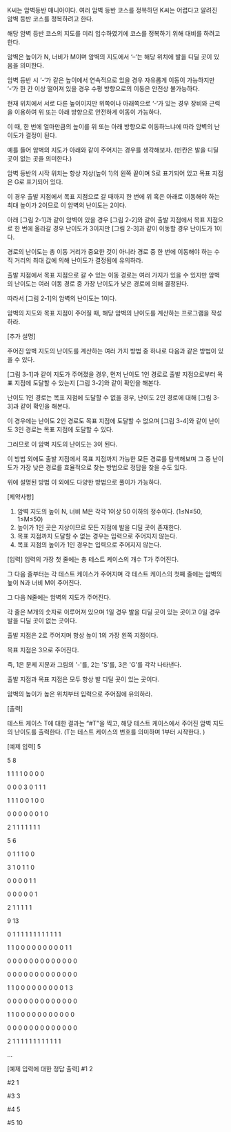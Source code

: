 K씨는 암벽등반 매니아이다. 여러 암벽 등반 코스를 정복하던 K씨는 어렵다고 알려진 암벽 등반 코스를 정복하려고 한다.

해당 암벽 등반 코스의 지도를 미리 입수하였기에 코스를 정복하기 위해 대비를 하려고 한다.

암벽은 높이가 N, 너비가 M이며 암벽의 지도에서 ‘–‘는 해당 위치에 발을 디딜 곳이 있음을 의미한다.

암벽 등반 시 ‘-‘가 같은 높이에서 연속적으로 있을 경우 자유롭게 이동이 가능하지만 ‘-‘가 한 칸 이상 떨어져 있을 경우 수평 방향으로의 이동은 안전상 불가능하다.

현재 위치에서 서로 다른 높이이지만 위쪽이나 아래쪽으로 ‘-‘가 있는 경우 장비와 근력을 이용하여 위 또는 아래 방향으로 안전하게 이동이 가능하다. 

이 때, 한 번에 얼마만큼의 높이를 위 또는 아래 방향으로 이동하느냐에 따라 암벽의 난이도가 결정이 된다. 

예를 들어 암벽의 지도가 아래와 같이 주어지는 경우를 생각해보자. (빈칸은 발을 디딜 곳이 없는 곳을 의미한다.)

암벽 등반의 시작 위치는 항상 지상(높이 1)의 왼쪽 끝이며 S로 표기되어 있고 목표 지점은 G로 표기되어 있다. 

이 경우 출발 지점에서 목표 지점으로 갈 때까지 한 번에 위 혹은 아래로 이동해야 하는 최대 높이가 2이므로 이 암벽의 난이도는 2이다.

아래 [그림 2-1]과 같이 암벽이 있을 경우 [그림 2-2]와 같이 출발 지점에서 목표 지점으로 한 번에 올라갈 경우 난이도가 3이지만 [그림 2-3]과 같이 이동할 경우 난이도가 1이다.  

경로의 난이도는 총 이동 거리가 중요한 것이 아니라 경로 중 한 번에 이동해야 하는 수직 거리의 최대 값에 의해 난이도가 결정됨에 유의하라.

출발 지점에서 목표 지점으로 갈 수 있는 이동 경로는 여러 가지가 있을 수 있지만 암벽의 난이도는 여러 이동 경로 중 가장 난이도가 낮은 경로에 의해 결정된다. 

따라서 [그림 2-1]의 암벽의 난이도는 1이다. 

암벽의 지도와 목표 지점이 주어질 때, 해당 암벽의 난이도를 계산하는 프로그램을 작성하라.

[추가 설명]

주어진 암벽 지도의 난이도를 계산하는 여러 가지 방법 중 하나로 다음과 같은 방법이 있을 수 있다.

[그림 3-1]과 같이 지도가 주어졌을 경우, 먼저 난이도 1인 경로로 출발 지점으로부터 목표 지점에 도달할 수 있는지 [그림 3-2]와 같이 확인을 해본다. 

난이도 1인 경로는 목표 지점에 도달할 수 없을 경우, 난이도 2인 경로에 대해 [그림 3-3]과 같이 확인을 해본다. 

이 경우에는 난이도 2인 경로도 목표 지점에 도달할 수 없으며 [그림 3-4]와 같이 난이도 3인 경로는 목표 지점에 도달할 수 있다. 

그러므로 이 암벽 지도의 난이도는 3이 된다. 

이 방법 외에도 출발 지점에서 목표 지점까지 가능한 모든 경로를 탐색해보며 그 중 난이도가 가장 낮은 경로를 효율적으로 찾는 방법으로 정답을 찾을 수도 있다.

위에 설명된 방법 이 외에도 다양한 방법으로 풀이가 가능하다.

[제약사항]
1. 암벽 지도의 높이 N, 너비 M은 각각 1이상 50 이하의 정수이다. (1≤N≤50, 1≤M≤50)
2. 높이가 1인 곳은 지상이므로 모든 지점에 발을 디딜 곳이 존재한다.
3. 목표 지점까지 도달할 수 없는 경우는 입력으로 주어지지 않는다.
4. 목표 지점의 높이가 1인 경우는 입력으로 주어지지 않는다.

[입력]
입력의 가장 첫 줄에는 총 테스트 케이스의 개수 T가 주어진다.

그 다음 줄부터는 각 테스트 케이스가 주어지며 각 테스트 케이스의 첫째 줄에는 암벽의 높이 N과 너비 M이 주어진다. 

그 다음 N줄에는 암벽의 지도가 주어진다. 

각 줄은 M개의 숫자로 이루어져 있으며 1일 경우 발을 디딜 곳이 있는 곳이고 0일 경우 발을 디딜 곳이 없는 곳이다. 

출발 지점은 2로 주어지며 항상 높이 1의 가장 왼쪽 지점이다. 

목표 지점은 3으로 주어진다.  

즉, 1은 문제 지문과 그림의 '-'를, 2는 'S'를, 3은 'G'를 각각 나타낸다. 

출발 지점과 목표 지점은 모두 항상 발 디딜 곳이 있는 곳이다. 

암벽의 높이가 높은 위치부터 입력으로 주어짐에 유의하라.

[출력]

테스트 케이스 T에 대한 결과는 “#T”을 찍고, 해당 테스트 케이스에서 주어진 암벽 지도의 난이도를 출력한다. (T는 테스트 케이스의 번호를 의미하며 1부터 시작한다. )

[예제 입력]
5

5 8

1 1 1 1 0 0 0 0

0 0 0 3 0 1 1 1

1 1 1 0 0 1 0 0

0 0 0 0 0 0 1 0

2 1 1 1 1 1 1 1

5 6

0 1 1 1 0 0

3 1 0 1 1 0

0 0 0 0 1 1

0 0 0 0 0 1

2 1 1 1 1 1

9 13

0 1 1 1 1 1 1 1 1 1 1 1 1

1 1 0 0 0 0 0 0 0 0 0 1 1

0 0 0 0 0 0 0 0 0 0 0 0 0

0 0 0 0 0 0 0 0 0 0 0 0 0

1 1 0 0 0 0 0 0 0 0 0 1 3

0 0 0 0 0 0 0 0 0 0 0 0 0

1 1 0 0 0 0 0 0 0 0 0 0 0

0 0 0 0 0 0 0 0 0 0 0 0 0

2 1 1 1 1 1 1 1 1 1 1 1 1

…

[예제 입력에 대한 정답 출력]
#1 2

#2 1

#3 3

#4 5

#5 10
